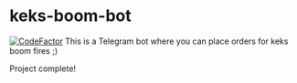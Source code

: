 # keks-boom-bot
[![CodeFactor](https://www.codefactor.io/repository/github/nuriddinislamov/keks-boom-bot/badge)](https://www.codefactor.io/repository/github/nuriddinislamov/keks-boom-bot)
 This is a Telegram bot where you can place orders for keks boom fires ;)

Project complete!
